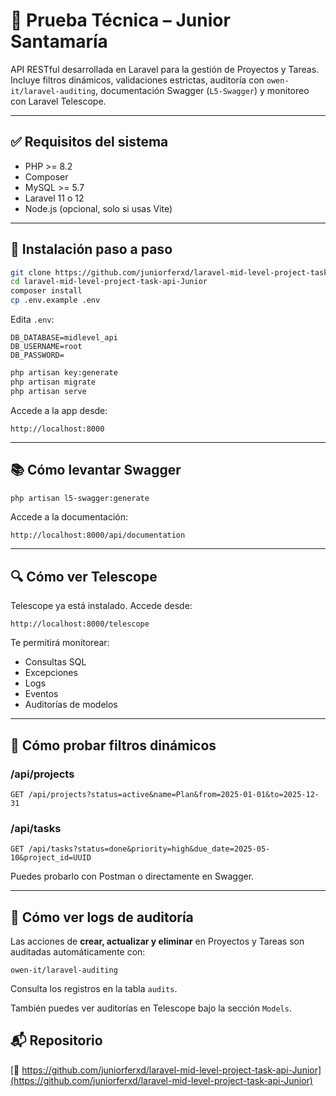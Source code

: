 # 🧪 Prueba Técnica – Junior Santamaría

API RESTful desarrollada en Laravel para la gestión de Proyectos y Tareas. Incluye filtros dinámicos, validaciones estrictas, auditoría con `owen-it/laravel-auditing`, documentación Swagger (`L5-Swagger`) y monitoreo con Laravel Telescope.

---

## ✅ Requisitos del sistema

- PHP >= 8.2
- Composer
- MySQL >= 5.7
- Laravel 11 o 12
- Node.js (opcional, solo si usas Vite)

---

## 🚀 Instalación paso a paso

```bash
git clone https://github.com/juniorferxd/laravel-mid-level-project-task-api-Junior.git
cd laravel-mid-level-project-task-api-Junior
composer install
cp .env.example .env
```

Edita `.env`:

```env
DB_DATABASE=midlevel_api
DB_USERNAME=root
DB_PASSWORD=
```

```bash
php artisan key:generate
php artisan migrate
php artisan serve
```

Accede a la app desde:

```
http://localhost:8000
```

---

## 📚 Cómo levantar Swagger

```bash
php artisan l5-swagger:generate
```

Accede a la documentación:

```
http://localhost:8000/api/documentation
```

---

## 🔍 Cómo ver Telescope

Telescope ya está instalado. Accede desde:

```
http://localhost:8000/telescope
```

Te permitirá monitorear:

- Consultas SQL
- Excepciones
- Logs
- Eventos
- Auditorías de modelos

---

## 🎯 Cómo probar filtros dinámicos

### /api/projects

```
GET /api/projects?status=active&name=Plan&from=2025-01-01&to=2025-12-31
```

### /api/tasks

```
GET /api/tasks?status=done&priority=high&due_date=2025-05-10&project_id=UUID
```

Puedes probarlo con Postman o directamente en Swagger.

---

## 📘 Cómo ver logs de auditoría

Las acciones de **crear, actualizar y eliminar** en Proyectos y Tareas son auditadas automáticamente con:

```
owen-it/laravel-auditing
```

Consulta los registros en la tabla `audits`.

También puedes ver auditorías en Telescope bajo la sección `Models`.


## 📬 Repositorio

[🔗 https://github.com/juniorferxd/laravel-mid-level-project-task-api-Junior](https://github.com/juniorferxd/laravel-mid-level-project-task-api-Junior)

